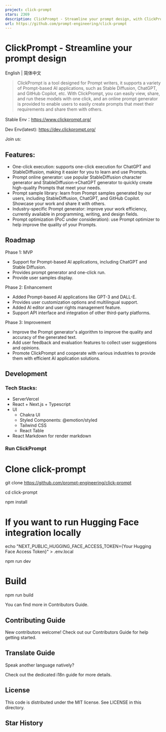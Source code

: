```yaml
---
project: click-prompt
stars: 2369
description: ClickPrompt - Streamline your prompt design, with ClickPrompt, you can easily view, share, and run these prompts with just one click.  ClickPrompt 用于一键轻松查看、分享和执行您的 Prompt。
url: https://github.com/prompt-engineering/click-prompt
---
```


ClickPrompt - Streamline your prompt design
===========================================

English | 简体中文

> ClickPrompt is a tool designed for Prompt writers, it supports a variety of Prompt-based AI applications, such as Stable Diffusion, ChatGPT, and GitHub Copilot, etc. With ClickPrompt, you can easily view, share, and run these models with one click, and an online prompt generator is provided to enable users to easily create prompts that meet their requirements and share them with others.

Stable Env：https://www.clickprompt.org/

Dev Env(latest): https://dev.clickprompt.org/

Join us:

Features:
---------

-   One-click execution: supports one-click execution for ChatGPT and StableDiffusion, making it easier for you to learn and use Prompts.
-   Prompt online generator: use popular StableDiffusion character generator and StableDiffusion->ChatGPT generator to quickly create high-quality Prompts that meet your needs.
-   Prompt sample library: learn from Prompt samples generated by our users, including StableDiffusion, ChatGPT, and GitHub Copilot. Showcase your work and share it with others.
-   Industry-specific Prompt generator: improve your work efficiency, currently available in programming, writing, and design fields.
-   Prompt optimization (PoC under consideration): use Prompt optimizer to help improve the quality of your Prompts.

Roadmap
-------

Phase 1: MVP

-   Support for Prompt-based AI applications, including ChatGPT and Stable Diffusion.
-   Provides prompt generator and one-click run.
-   Provide user samples display.

Phase 2: Enhancement

-   Added Prompt-based AI applications like GPT-3 and DALL-E.
-   Provides user customization options and multilingual support.
-   Added AI editor and user rights management feature.
-   Support API interface and integration of other third-party platforms.

Phase 3: Improvement

-   Improve the Prompt generator's algorithm to improve the quality and accuracy of the generated text.
-   Add user feedback and evaluation features to collect user suggestions and opinions.
-   Promote ClickPrompt and cooperate with various industries to provide them with efficient AI application solutions.

Development
-----------

### Tech Stacks:

-   ServerVercel
-   React + Next.js + Typescript
-   UI
    -   Chakra UI
    -   Styled Components: @emotion/styled
    -   Tailwind CSS
    -   React Table
-   React Markdown for render markdown

### Run ClickPrompt

# Clone click-prompt
git clone https://github.com/prompt-engineering/click-prompt

cd click-prompt

npm install

# If you want to run Hugging Face integration locally
echo "NEXT\_PUBLIC\_HUGGING\_FACE\_ACCESS\_TOKEN={Your Hugging Face Access Token}" \> .env.local

npm run dev

# Build
npm run build

You can find more in Contributors Guide.

Contributing Guide
------------------

New contributors welcome! Check out our Contributors Guide for help getting started.

Translate Guide
---------------

Speak another language natively?

Check out the dedicated i18n guide for more details.

License
-------

This code is distributed under the MIT license. See LICENSE in this directory.

Star History
------------
